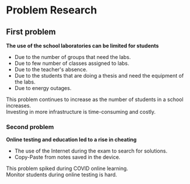 # Problem Research

## First problem

**The use of the school laboratories can be limited for students**

* Due to the number of groups that need the labs.
* Due to few number of classes assigned to labs.
* Due to the teacher's absence.
* Due to the students that are doing a thesis and need the equipment of the labs.
* Due to energy outages.

This problem continues to increase as the number of students in a school increases.  
Investing in more infrastructure is time-consuming and costly.

### Second problem

**Online testing and education led to a rise in cheating**

* The use of the Internet during the exam to search for solutions.
* Copy-Paste from notes saved in the device.

This problem spiked during COVID online learning.  
Monitor students during online testing is hard.